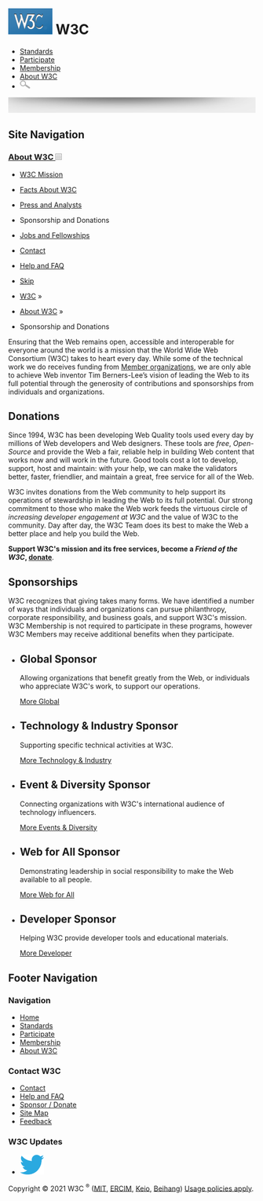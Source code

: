 # [<img src="/2008/site/images/logo-w3c-mobile-lg" alt="W3C" width="90" height="53" />](/) <span class="alt-logo">W3C</span>

- [Standards](/standards/)
- [Participate](/participate/)
- [Membership](/Consortium/membership)
- [About W3C](/Consortium/)
- <img src="/2008/site/images/search-button" alt="Search" class="submit" width="21" height="17" />

<img src="/2008/site/images/logo-shadow" style="width:100.0%" height="32" />

## Site Navigation

### <span class="ribbon">[About W3C <img src="/2008/site/images/header-link" alt="Header link" class="header-link" width="13" height="13" />](/Consortium/ "Up to About W3C") </span>

- [W3C Mission](/Consortium/mission)
- [Facts About W3C](/Consortium/facts.html)
- [Press and Analysts](/Consortium/presskit.html)
- <span class="current">Sponsorship and Donations</span>
- [Jobs and Fellowships](/Consortium/Recruitment/)
- [Contact](/Consortium/contact.html)
- [Help and FAQ](/Help/)

- [Skip](#w3c_content_body "Skip to content (e.g., when browsing via audio)")
- [W3C](/) <span class="cr">»</span>
- [About W3C](/Consortium/) <span class="cr">»</span>
- Sponsorship and Donations

Ensuring that the Web remains open, accessible and interoperable for everyone around the world is a mission that the World Wide Web Consortium (W3C) takes to heart every day. While some of the technical work we do receives funding from [Member organizations](/Consortium/membership), we are only able to achieve Web inventor Tim Berners-Lee’s vision of leading the Web to its full potential through the generosity of contributions and sponsorships from individuals and organizations.

## Donations

Since 1994, W3C has been developing Web Quality tools used every day by millions of Web developers and Web designers. These tools are _free_, _Open-Source_ and provide the Web a fair, reliable help in building Web content that works now and will work in the future. Good tools cost a lot to develop, support, host and maintain: with your help, we can make the validators better, faster, friendlier, and maintain a great, free service for all of the Web.

W3C invites donations from the Web community to help support its operations of stewardship in leading the Web to its full potential. Our strong commitment to those who make the Web work feeds the virtuous circle of _increasing developer engagement at W3C_ and the value of W3C to the community. Day after day, the W3C Team does its best to make the Web a better place and help you build the Web.

**Support W3C's mission and its free services, become a _Friend of the W3C_, [donate](/support)**.

## Sponsorships

W3C recognizes that giving takes many forms. We have identified a number of ways that individuals and organizations can pursue philanthropy, corporate responsibility, and business goals, and support W3C's mission. W3C Membership is not required to participate in these programs, however W3C Members may receive additional benefits when they participate.

- ## Global Sponsor

  Allowing organizations that benefit greatly from the Web, or individuals who appreciate W3C's work, to support our operations.

  [<span class="corporate"></span>](org "Corporate") <a href="org" class="call-to-action" title="More on Global sponsorships">More Global</a>

- ## Technology & Industry Sponsor

  Supporting specific technical activities at W3C.

  [<span class="supporters"></span>](org "Supporters") <a href="tech" class="call-to-action" title="More on Technology &amp; Industry sponsorships">More Technology &amp; Industry</a>

- ## Event & Diversity Sponsor

  Connecting organizations with W3C's international audience of technology influencers.

  [<span class="events"></span>](events "Events") <a href="events" class="call-to-action" title="More on event sponsorships">More Events &amp; Diversity</a>

- ## Web for All Sponsor

  Demonstrating leadership in social responsibility to make the Web available to all people.

  [<span class="initiatives"></span>](webforall "Initiatives") <a href="webforall" class="call-to-action" title="More on Web for All sponsorships">More Web for All</a>

- ## Developer Sponsor

  Helping W3C provide developer tools and educational materials.

  [<span class="validator"></span>](developer "Validator") <a href="developer" class="call-to-action" title="More on developer sponsorships">More Developer</a>

## Footer Navigation

### Navigation

- [Home](/)
- [Standards](/standards/)
- [Participate](/participate/)
- [Membership](/Consortium/membership)
- [About W3C](/Consortium/)

### Contact W3C

- [Contact](/Consortium/contact)
- [Help and FAQ](/Help/)
- [Sponsor / Donate](/Consortium/sponsor/)
- [Site Map](/Consortium/siteindex)
- [Feedback](http://lists.w3.org/Archives/Public/site-comments/)

### W3C Updates

- [<img src="/2008/site/images/Twitter_bird_logo_2012.svg" alt="Twitter" class="social-icon" height="40" />](http://twitter.com/W3C "Follow W3C on Twitter")

Copyright © 2021 W3C <sup>®</sup> ([MIT](http://www.csail.mit.edu/), [ERCIM](http://www.ercim.eu/), [Keio](http://www.keio.ac.jp/), [Beihang](http://ev.buaa.edu.cn/)) [Usage policies apply](/Consortium/Legal/ipr-notice).
